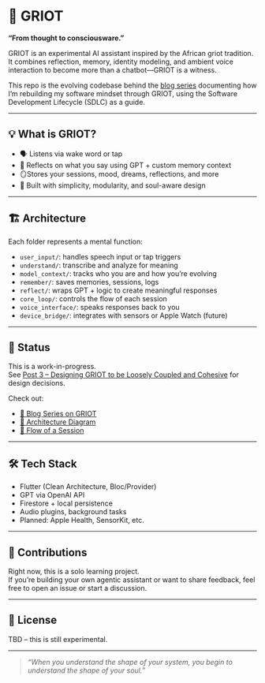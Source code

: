# 🧠 GRIOT

**“From thought to consciousware.”**

GRIOT is an experimental AI assistant inspired by the African griot tradition.  
It combines reflection, memory, identity modeling, and ambient voice interaction to become more than a chatbot—GRIOT is a witness.

This repo is the evolving codebase behind the [blog series](https://tsounguicodes.com/?s=Griot&post_type=post) documenting how I’m rebuilding my software mindset through GRIOT, using the Software Development Lifecycle (SDLC) as a guide.

---

## 💡 What is GRIOT?

- 🗣️ Listens via wake word or tap
- 🧠 Reflects on what you say using GPT + custom memory context
- 🪞Stores your sessions, mood, dreams, reflections, and more
- 🎯 Built with simplicity, modularity, and soul-aware design

---

## 🏗️ Architecture

Each folder represents a mental function:

- `user_input/`: handles speech input or tap triggers
- `understand/`: transcribe and analyze for meaning
- `model_context/`: tracks who you are and how you’re evolving
- `remember/`: saves memories, sessions, logs
- `reflect/`: wraps GPT + logic to create meaningful responses
- `core_loop/`: controls the flow of each session
- `voice_interface/`: speaks responses back to you
- `device_bridge/`: integrates with sensors or Apple Watch (future)

---

## 🧪 Status

This is a work-in-progress.  
See [Post 3 – Designing GRIOT to be Loosely Coupled and Cohesive](https://tsounguicodes.com/designing-griot-to-be-loosely-coupled-and-cohesive/) for design decisions.

Check out:
- [🧵 Blog Series on GRIOT](https://tsounguicodes.com/?s=Griot&post_type=post)
- [🎨 Architecture Diagram](https://tsounguicodes.com/design-architecture-mapping-griots-brain-modules-flows-and-responsibility/)
- [📁 Flow of a Session](https://tsounguicodes.com/design-architecture-mapping-griots-brain-modules-flows-and-responsibility/#session-sequence)

---

## 🛠️ Tech Stack

- Flutter (Clean Architecture, Bloc/Provider)
- GPT via OpenAI API
- Firestore + local persistence
- Audio plugins, background tasks
- Planned: Apple Health, SensorKit, etc.

---

## 🤝 Contributions

Right now, this is a solo learning project.  
If you’re building your own agentic assistant or want to share feedback, feel free to open an issue or start a discussion.

---

## 📜 License

TBD – this is still experimental.

---

> _“When you understand the shape of your system, you begin to understand the shape of your soul.”_
